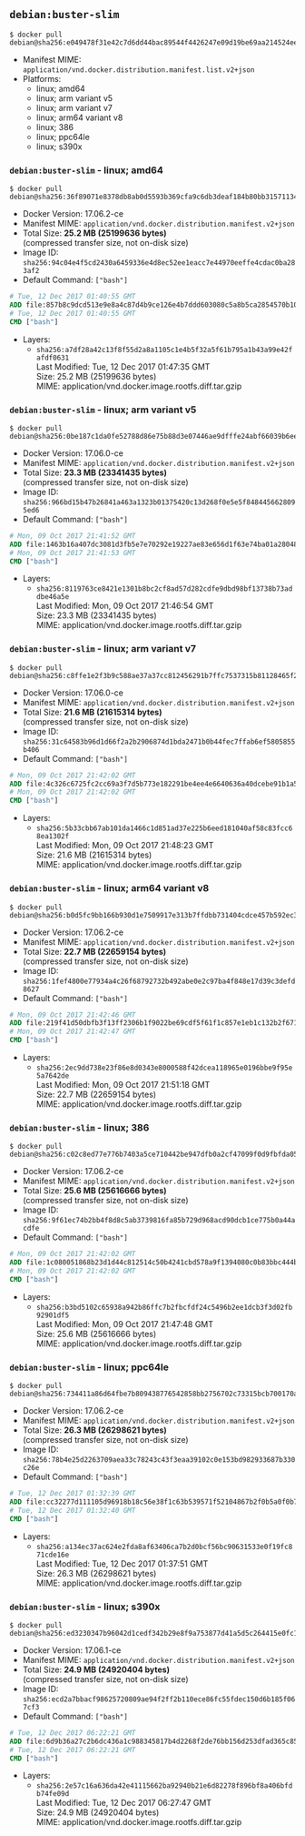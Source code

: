 ## `debian:buster-slim`

```console
$ docker pull debian@sha256:e049478f31e42c7d6dd44bac89544f4426247e09d19be69aa214524ee2875cdc
```

-	Manifest MIME: `application/vnd.docker.distribution.manifest.list.v2+json`
-	Platforms:
	-	linux; amd64
	-	linux; arm variant v5
	-	linux; arm variant v7
	-	linux; arm64 variant v8
	-	linux; 386
	-	linux; ppc64le
	-	linux; s390x

### `debian:buster-slim` - linux; amd64

```console
$ docker pull debian@sha256:36f89071e8378db8ab0d5593b369cfa9c6db3deaf184b80bb315711345e21741
```

-	Docker Version: 17.06.2-ce
-	Manifest MIME: `application/vnd.docker.distribution.manifest.v2+json`
-	Total Size: **25.2 MB (25199636 bytes)**  
	(compressed transfer size, not on-disk size)
-	Image ID: `sha256:94c04e4f5cd2430a6459336e4d8ec52ee1eacc7e44970eeffe4cdac0ba283af2`
-	Default Command: `["bash"]`

```dockerfile
# Tue, 12 Dec 2017 01:40:55 GMT
ADD file:857b8c9dcd513e9e8a4c87d4b9ce126e4b7ddd603080c5a8b5ca2854570b1045 in / 
# Tue, 12 Dec 2017 01:40:55 GMT
CMD ["bash"]
```

-	Layers:
	-	`sha256:a7df28a42c13f8f55d2a8a1105c1e4b5f32a5f61b795a1b43a99e42fafdf0631`  
		Last Modified: Tue, 12 Dec 2017 01:47:35 GMT  
		Size: 25.2 MB (25199636 bytes)  
		MIME: application/vnd.docker.image.rootfs.diff.tar.gzip

### `debian:buster-slim` - linux; arm variant v5

```console
$ docker pull debian@sha256:0be187c1da0fe52788d86e75b88d3e07446ae9dfffe24abf66039b6ee4a0b6c7
```

-	Docker Version: 17.06.0-ce
-	Manifest MIME: `application/vnd.docker.distribution.manifest.v2+json`
-	Total Size: **23.3 MB (23341435 bytes)**  
	(compressed transfer size, not on-disk size)
-	Image ID: `sha256:966bd15b47b26841a463a1323b01375420c13d268f0e5e5f8484456628095ed6`
-	Default Command: `["bash"]`

```dockerfile
# Mon, 09 Oct 2017 21:41:52 GMT
ADD file:1463b16a407dc3081d3fb5e7e70292e19227ae83e656d1f63e74ba01a28048c1 in / 
# Mon, 09 Oct 2017 21:41:53 GMT
CMD ["bash"]
```

-	Layers:
	-	`sha256:8119763ce8421e1301b8bc2cf8ad57d282cdfe9dbd98bf13738b73addbe46a5e`  
		Last Modified: Mon, 09 Oct 2017 21:46:54 GMT  
		Size: 23.3 MB (23341435 bytes)  
		MIME: application/vnd.docker.image.rootfs.diff.tar.gzip

### `debian:buster-slim` - linux; arm variant v7

```console
$ docker pull debian@sha256:c8ffe1e2f3b9c588ae37a37cc812456291b7ffc7537315b81128465f271aa303
```

-	Docker Version: 17.06.0-ce
-	Manifest MIME: `application/vnd.docker.distribution.manifest.v2+json`
-	Total Size: **21.6 MB (21615314 bytes)**  
	(compressed transfer size, not on-disk size)
-	Image ID: `sha256:31c64583b96d1d66f2a2b2906874d1bda2471b0b44fec7ffab6ef5805855b406`
-	Default Command: `["bash"]`

```dockerfile
# Mon, 09 Oct 2017 21:42:02 GMT
ADD file:4c326c6725fc2cc69a3f7d5b773e182291be4ee4e6640636a40dcebe91b1a5c0 in / 
# Mon, 09 Oct 2017 21:42:02 GMT
CMD ["bash"]
```

-	Layers:
	-	`sha256:5b33cbb67ab101da1466c1d851ad37e225b6eed181040af58c83fcc68ea1302f`  
		Last Modified: Mon, 09 Oct 2017 21:48:23 GMT  
		Size: 21.6 MB (21615314 bytes)  
		MIME: application/vnd.docker.image.rootfs.diff.tar.gzip

### `debian:buster-slim` - linux; arm64 variant v8

```console
$ docker pull debian@sha256:b0d5fc9bb166b930d1e7509917e313b7ffdbb731404cdce457b592ec3a038092
```

-	Docker Version: 17.06.2-ce
-	Manifest MIME: `application/vnd.docker.distribution.manifest.v2+json`
-	Total Size: **22.7 MB (22659154 bytes)**  
	(compressed transfer size, not on-disk size)
-	Image ID: `sha256:1fef4800e77934a4c26f68792732b492abe0e2c97ba4f848e17d39c3defd8627`
-	Default Command: `["bash"]`

```dockerfile
# Mon, 09 Oct 2017 21:42:46 GMT
ADD file:219f41d50dbfb3f13ff2306b1f9022be69cdf5f61f1c857e1eb1c132b2f671c0 in / 
# Mon, 09 Oct 2017 21:42:47 GMT
CMD ["bash"]
```

-	Layers:
	-	`sha256:2ec9dd738e23f86e8d0343e8000588f42dcea118965e0196bbe9f95e5a7642de`  
		Last Modified: Mon, 09 Oct 2017 21:51:18 GMT  
		Size: 22.7 MB (22659154 bytes)  
		MIME: application/vnd.docker.image.rootfs.diff.tar.gzip

### `debian:buster-slim` - linux; 386

```console
$ docker pull debian@sha256:c02c8ed77e776b7403a5ce710442be947dfb0a2cf47099f0d9fbfda05a6fe22f
```

-	Docker Version: 17.06.2-ce
-	Manifest MIME: `application/vnd.docker.distribution.manifest.v2+json`
-	Total Size: **25.6 MB (25616666 bytes)**  
	(compressed transfer size, not on-disk size)
-	Image ID: `sha256:9f61ec74b2bb4f8d8c5ab3739816fa85b729d968acd90dcb1ce775b0a44acdfe`
-	Default Command: `["bash"]`

```dockerfile
# Mon, 09 Oct 2017 21:42:02 GMT
ADD file:1c080051868b23d1d44c812514c50b4241cbd578a9f1394080c0b83bbc444bfc in / 
# Mon, 09 Oct 2017 21:42:02 GMT
CMD ["bash"]
```

-	Layers:
	-	`sha256:b3bd5102c65938a942b86ffc7b2fbcfdf24c5496b2ee1dcb3f3d02fb92901df5`  
		Last Modified: Mon, 09 Oct 2017 21:47:48 GMT  
		Size: 25.6 MB (25616666 bytes)  
		MIME: application/vnd.docker.image.rootfs.diff.tar.gzip

### `debian:buster-slim` - linux; ppc64le

```console
$ docker pull debian@sha256:734411a86d64fbe7b809438776542858bb2756702c73315bcb700170a57504d5
```

-	Docker Version: 17.06.2-ce
-	Manifest MIME: `application/vnd.docker.distribution.manifest.v2+json`
-	Total Size: **26.3 MB (26298621 bytes)**  
	(compressed transfer size, not on-disk size)
-	Image ID: `sha256:78b4e25d2263709aea33c78243c43f3eaa39102c0e153bd982933687b330c26e`
-	Default Command: `["bash"]`

```dockerfile
# Tue, 12 Dec 2017 01:32:39 GMT
ADD file:cc32277d111105d96918b18c56e38f1c63b539571f52104867b2f0b5a0f0b756 in / 
# Tue, 12 Dec 2017 01:32:40 GMT
CMD ["bash"]
```

-	Layers:
	-	`sha256:a134ec37ac624e2fda8af63406ca7b2d0bcf56bc90631533e0f19fc871cde16e`  
		Last Modified: Tue, 12 Dec 2017 01:37:51 GMT  
		Size: 26.3 MB (26298621 bytes)  
		MIME: application/vnd.docker.image.rootfs.diff.tar.gzip

### `debian:buster-slim` - linux; s390x

```console
$ docker pull debian@sha256:ed3230347b96042d1cedf342b29e8f9a753877d41a5d5c264415e0fc16aaddb6
```

-	Docker Version: 17.06.1-ce
-	Manifest MIME: `application/vnd.docker.distribution.manifest.v2+json`
-	Total Size: **24.9 MB (24920404 bytes)**  
	(compressed transfer size, not on-disk size)
-	Image ID: `sha256:ecd2a7bbacf98625720809ae94f2ff2b110ece86fc55fdec150d6b185f067cf3`
-	Default Command: `["bash"]`

```dockerfile
# Tue, 12 Dec 2017 06:22:21 GMT
ADD file:6d9b36a27c2b6dc436a1c988345817b4d2268f2de76bb156d253dfad365c85f4 in / 
# Tue, 12 Dec 2017 06:22:21 GMT
CMD ["bash"]
```

-	Layers:
	-	`sha256:2e57c16a636da42e41115662ba92940b21e6d82278f896bf8a406bfdb74fe09d`  
		Last Modified: Tue, 12 Dec 2017 06:27:47 GMT  
		Size: 24.9 MB (24920404 bytes)  
		MIME: application/vnd.docker.image.rootfs.diff.tar.gzip
